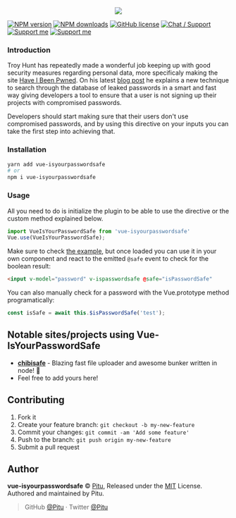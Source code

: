 <div align="center">
	<img src="https://lolisafe.moe/1mwg444C.png" />
</div>

[![NPM version](https://img.shields.io/npm/v/vue-isyourpasswordsafe.svg?style=flat-square)](https://npmjs.com/package/vue-isyourpasswordsafe)
[![NPM downloads](https://img.shields.io/npm/dm/vue-isyourpasswordsafe.svg?style=flat-square)](https://npmjs.com/package/vue-isyourpasswordsafe)
[![GitHub license](https://img.shields.io/badge/license-MIT-blue.svg?style=flat-square)](https://raw.githubusercontent.com/Pitu/vue-isyourpasswordsafe/master/LICENSE)
[![Chat / Support](https://img.shields.io/badge/Chat%20%2F%20Support-discord-7289DA.svg?style=flat-square)](https://discord.gg/5g6vgwn)
[![Support me](https://img.shields.io/endpoint.svg?url=https%3A%2F%2Fshieldsio-patreon.herokuapp.com%2Fpitu&style=flat-square)](https://www.patreon.com/pitu)
[![Support me](https://img.shields.io/badge/Support-Buy%20me%20a%20coffee-yellow.svg?style=flat-square)](https://www.buymeacoffee.com/kana)

### Introduction
Troy Hunt has repeatedly made a wonderful job keeping up with good security measures regarding personal data, more specificaly making the site [Have I Been Pwned](https://haveibeenpwned.com). On his latest [blog post](https://www.troyhunt.com/pwned-passwords-in-practice-real-world-examples-of-blocking-the-worst-passwords/) he explains a new technique to search through the database of leaked passwords in a smart and fast way giving developers a tool to ensure that a user is not signing up their projects with compromised passwords.

Developers should start making sure that their users don't use compromised passwords, and by using this directive on your inputs you can take the first step into achieving that.

### Installation
```bash
yarn add vue-isyourpasswordsafe
# or
npm i vue-isyourpasswordsafe
```

### Usage
All you need to do is initialize the plugin to be able to use the directive or the custom method explained below.
```js
import VueIsYourPasswordSafe from 'vue-isyourpasswordsafe'
Vue.use(VueIsYourPasswordSafe);
```

Make sure to check [the example](https://pitu.github.io/vue-isyourpasswordsafe/), but once loaded you can use it in your own component and react to the emitted `@safe` event to check for the boolean result:
```html
<input v-model="password" v-ispasswordsafe @safe="isPasswordSafe"
```

You can also manually check for a password with the Vue.prototype method programatically:
```js
const isSafe = await this.$isPasswordSafe('test');
```

## Notable sites/projects using Vue-IsYourPasswordSafe
- [**chibisafe**](https://github.com/WeebDev/chibisafe) - Blazing fast file uploader and awesome bunker written in node! 🚀
- Feel free to add yours here!

## Contributing

1. Fork it
2. Create your feature branch: `git checkout -b my-new-feature`
3. Commit your changes: `git commit -am 'Add some feature'`
4. Push to the branch: `git push origin my-new-feature`
5. Submit a pull request

## Author

**vue-isyourpasswordsafe** © [Pitu](https://github.com/Pitu), Released under the [MIT](https://github.com/Pitu/vue-isyourpasswordsafe/blob/master/LICENSE) License.<br>
Authored and maintained by Pitu.

> GitHub [@Pitu](https://github.com/Pitu) · Twitter [@Pitu](https://twitter.com/its_pitu)
